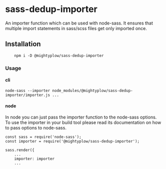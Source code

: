 # sass-dedup-importer

An importer function which can be used with node-sass.
It ensures that multiple import statements in sass/scss files get only imported once.

## Installation

```
    npm i -D @mightyplow/sass-dedup-importer
```

### Usage
#### cli
```
node-sass --importer node_modules/@mightyplow/sass-dedup-importer/importer.js ...
```

#### node

In node you can just pass the importer function to the node-sass options. To use the importer in your build tool please
read its documentation on how to pass options to node-sass.

```
const sass = require('node-sass');
const importer = require('@mightyplow/sass-dedup-importer');
 
sass.render({
    ...
    importer: importer
    ...
```